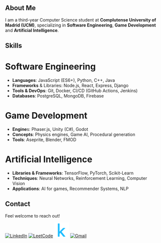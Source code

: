 ## About Me

I am a third-year Computer Science student at **Complutense University of Madrid (UCM)**, specializing in **Software Engineering**, **Game Development** and **Artificial Intelligence**.

## Skills

# Software Engineering

- **Languages**: JavaScript (ES6+), Python, C++, Java
- **Frameworks** & Libraries: Node.js, React, Express, Django
- **Tools & DevOps**: Git, Docker, CI/CD (GitHub Actions, Jenkins)
- **Databases**: PostgreSQL, MongoDB, Firebase

# Game Development

- **Engine**s: Phaser.js, Unity (C#), Godot
- **Concepts**: Physics engines, Game AI, Procedural generation
- **Tools**: Aseprite, Blender, FMOD

# Artificial Intelligence

- **Libraries & Frameworks**: TensorFlow, PyTorch, Scikit-Learn
- **Techniques**: Neural Networks, Reinforcement Learning, Computer Vision
- **Applications**: AI for games, Recommender Systems, NLP

## Contact

Feel welcome to reach out!

 [![LinkedIn](https://img.icons8.com/ios-filled/50/0072b1/linkedin.png)](https://www.linkedin.com/in/hibjan/) 
 [![LeetCode](https://img.icons8.com/?size=50&id=9L16NypUzu38&format=png&color=000000)](https://leetcode.com/u/hibjan/)
 [![Kaggle](utils/4373210_kaggle_logo_logos_icon.png)]((https://www.kaggle.com/juanandrshibjan)) 
 [![Gmail](https://img.icons8.com/ios-filled/50/ea4335/gmail.png)](mailto:hibjanjuan@gmail.com) 

